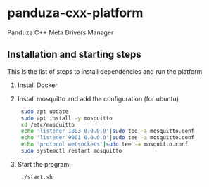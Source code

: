 # panduza-cxx-platform
Panduza C++ Meta Drivers Manager 

## Installation and starting steps

This is the list of steps to install dependencies and run the platform

1. Install Docker 
    
2. Install mosquitto and add the configuration (for ubuntu)
   ```sh
    sudo apt update
    sudo apt install -y mosquitto
    cd /etc/mosquitto	
    echo 'listener 1883 0.0.0.0'|sudo tee -a mosquitto.conf 
    echo 'listener 9001 0.0.0.0'|sudo tee -a mosquitto.conf 
    echo 'protocol websockets'|sudo tee -a mosquitto.conf 
    sudo systemctl restart mosquitto
   ```

3. Start the program:
   ```sh
    ./start.sh
   ```